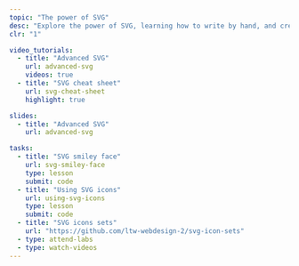 ```yaml
---
topic: "The power of SVG"
desc: "Explore the power of SVG, learning how to write by hand, and creating icon sets."
clr: "1"

video_tutorials:
  - title: "Advanced SVG"
    url: advanced-svg
    videos: true
  - title: "SVG cheat sheet"
    url: svg-cheat-sheet
    highlight: true

slides:
  - title: "Advanced SVG"
    url: advanced-svg

tasks:
  - title: "SVG smiley face"
    url: svg-smiley-face
    type: lesson
    submit: code
  - title: "Using SVG icons"
    url: using-svg-icons
    type: lesson
    submit: code
  - title: "SVG icons sets"
    url: "https://github.com/ltw-webdesign-2/svg-icon-sets"
  - type: attend-labs
  - type: watch-videos
---
```

